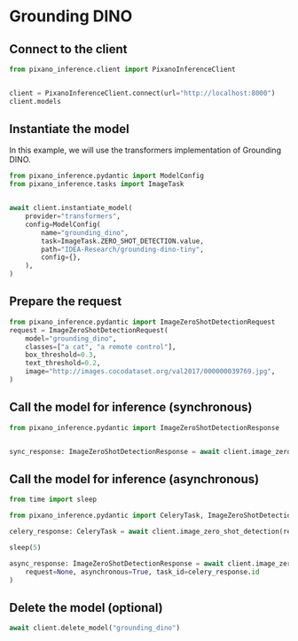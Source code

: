 <!---
# =================================
# Copyright: CEA-LIST/DIASI/SIALV
# Author : pixano@cea.fr
# License: CECILL-C
# =================================
--->

# Grounding DINO

## Connect to the client

```python
from pixano_inference.client import PixanoInferenceClient


client = PixanoInferenceClient.connect(url="http://localhost:8000")
client.models
```

## Instantiate the model

In this example, we will use the transformers implementation of Grounding DINO.

```python
from pixano_inference.pydantic import ModelConfig
from pixano_inference.tasks import ImageTask


await client.instantiate_model(
    provider="transformers",
    config=ModelConfig(
        name="grounding_dino",
        task=ImageTask.ZERO_SHOT_DETECTION.value,
        path="IDEA-Research/grounding-dino-tiny",
        config={},
    ),
)
```

## Prepare the request

```python
from pixano_inference.pydantic import ImageZeroShotDetectionRequest
request = ImageZeroShotDetectionRequest(
    model="grounding_dino",
    classes=["a cat", "a remote control"],
    box_threshold=0.3,
    text_threshold=0.2,
    image="http://images.cocodataset.org/val2017/000000039769.jpg",
)
```

## Call the model for inference (synchronous)

```python
from pixano_inference.pydantic import ImageZeroShotDetectionResponse


sync_response: ImageZeroShotDetectionResponse = await client.image_zero_shot_detection(request)
```

## Call the model for inference (asynchronous)

```python
from time import sleep

from pixano_inference.pydantic import CeleryTask, ImageZeroShotDetectionResponse

celery_response: CeleryTask = await client.image_zero_shot_detection(request, asynchronous=True)

sleep(5)

async_response: ImageZeroShotDetectionResponse = await client.image_zero_shot_detection(
    request=None, asynchronous=True, task_id=celery_response.id
)
```

## Delete the model (optional)

```python
await client.delete_model("grounding_dino")
```
